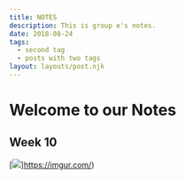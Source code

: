 ```yaml
---
title: NOTES
description: This is group e's notes. 
date: 2018-08-24
tags:
  - second tag
  - posts with two tags
layout: layouts/post.njk
---
```

<h1> Welcome to our Notes </h1>

## Week 10

[<img src="https://imgur.com/a/KZDsZhN">]https://imgur.com/)


